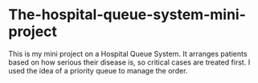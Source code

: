 # The-hospital-queue-system-mini-project
This is my mini project on a Hospital Queue System. It arranges patients based on how serious their disease is, so critical cases are treated first. I used the idea of a priority queue to manage the order.
